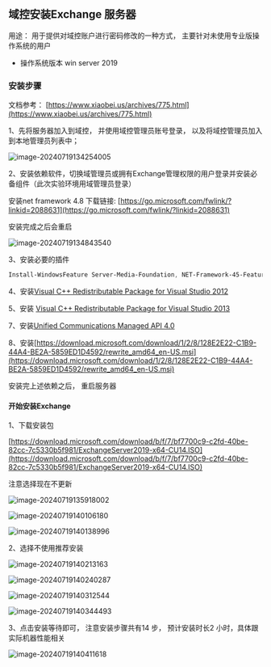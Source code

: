 ## 域控安装Exchange 服务器

用途： 用于提供对域控账户进行密码修改的一种方式， 主要针对未使用专业版操作系统的用户

- 操作系统版本 win server 2019 

### 安装步骤

文档参考： [https://www.xiaobei.us/archives/775.html](https://www.xiaobei.us/archives/775.html)



1、先将服务器加入到域控， 并使用域控管理员账号登录， 以及将域控管理员加入到本地管理员列表中；

![image-20240719134254005](04_域控搭建Exchange.assets/image-20240719134254005.png)

2、安装依赖软件，切换域管理员或拥有Exchange管理权限的用户登录并安装必备组件（此次实验环境用域管理员登录）

安装net framework 4.8 下载链接: [https://go.microsoft.com/fwlink/?linkid=2088631](https://go.microsoft.com/fwlink/?linkid=2088631) 

安装完成之后会重启

![image-20240719134843540](04_域控搭建Exchange.assets/image-20240719134843540.png)

3、安装必要的插件

```powershell
Install-WindowsFeature Server-Media-Foundation, NET-Framework-45-Features, RPC-over-HTTP-proxy, RSAT-Clustering, RSAT-Clustering-CmdInterface, RSAT-Clustering-Mgmt, RSAT-Clustering-PowerShell, WAS-Process-Model, Web-Asp-Net45, Web-Basic-Auth, Web-Client-Auth, Web-Digest-Auth, Web-Dir-Browsing, Web-Dyn-Compression, Web-Http-Errors, Web-Http-Logging, Web-Http-Redirect, Web-Http-Tracing, Web-ISAPI-Ext, Web-ISAPI-Filter, Web-Lgcy-Mgmt-Console, Web-Metabase, Web-Mgmt-Console, Web-Mgmt-Service, Web-Net-Ext45, Web-Request-Monitor, Web-Server, Web-Stat-Compression, Web-Static-Content, Web-Windows-Auth, Web-WMI, Windows-Identity-Foundation, RSAT-ADDS
```

4、安装[Visual C++ Redistributable Package for Visual Studio 2012](https://www.microsoft.com/download/details.aspx?id=30679)

5、安装 [Visual C++ Redistributable Package for Visual Studio 2013](https://support.microsoft.com/help/4032938/update-for-visual-c-2013-redistributable-package)

7、安装[Unified Communications Managed API 4.0](https://www.microsoft.com/download/details.aspx?id=34992)

8、安装[https://download.microsoft.com/download/1/2/8/128E2E22-C1B9-44A4-BE2A-5859ED1D4592/rewrite_amd64_en-US.msi](https://download.microsoft.com/download/1/2/8/128E2E22-C1B9-44A4-BE2A-5859ED1D4592/rewrite_amd64_en-US.msi)

 安装完上述依赖之后， 重启服务器

#### 开始安装Exchange

1、下载安装包

[https://download.microsoft.com/download/b/f/7/bf7700c9-c2fd-40be-82cc-7c5330b5f981/ExchangeServer2019-x64-CU14.ISO](https://download.microsoft.com/download/b/f/7/bf7700c9-c2fd-40be-82cc-7c5330b5f981/ExchangeServer2019-x64-CU14.ISO)

注意选择现在不更新

![image-20240719135918002](04_域控搭建Exchange.assets/image-20240719135918002.png)

![image-20240719140106180](04_域控搭建Exchange.assets/image-20240719140106180.png)

![image-20240719140138996](04_域控搭建Exchange.assets/image-20240719140138996.png)

2、选择不使用推荐安装

![image-20240719140213163](04_域控搭建Exchange.assets/image-20240719140213163.png)

![image-20240719140240287](04_域控搭建Exchange.assets/image-20240719140240287.png)

![image-20240719140312544](04_域控搭建Exchange.assets/image-20240719140312544.png)

![image-20240719140344493](04_域控搭建Exchange.assets/image-20240719140344493.png)

3、点击安装等待即可， 注意安装步骤共有14 步， 预计安装时长2 小时，具体跟实际机器性能相关

![image-20240719140411618](04_域控搭建Exchange.assets/image-20240719140411618.png)

